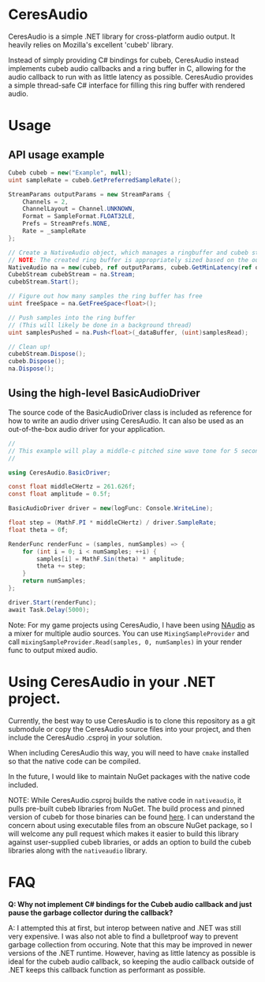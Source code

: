 ﻿# CeresAudio
CeresAudio is a simple .NET library for cross-platform audio output. It heavily relies on Mozilla's excellent 'cubeb'
library. 

Instead of simply providing C# bindings for cubeb, CeresAudio instead implements cubeb audio callbacks and a
ring buffer in C, allowing for the audio callback to run with as little latency as possible.
CeresAudio provides a simple thread-safe C# interface for filling this ring buffer with rendered audio.

# Usage
## API usage example
```c# 
Cubeb cubeb = new("Example", null);
uint sampleRate = cubeb.GetPreferredSampleRate();

StreamParams outputParams = new StreamParams {
    Channels = 2,
    ChannelLayout = Channel.UNKNOWN,
    Format = SampleFormat.FLOAT32LE,
    Prefs = StreamPrefs.NONE,
    Rate = _sampleRate
};

// Create a NativeAudio object, which manages a ringbuffer and cubeb stream configured to pull from that ring buffer.
// NOTE: The created ring buffer is appropriately sized based on the outputParams.
NativeAudio na = new(cubeb, ref outputParams, cubeb.GetMinLatency(ref outputParams));
CubebStream cubebStream = na.Stream;
cubebStream.Start();

// Figure out how many samples the ring buffer has free
uint freeSpace = na.GetFreeSpace<float>();

// Push samples into the ring buffer
// (This will likely be done in a background thread)
uint samplesPushed = na.Push<float>(_dataBuffer, (uint)samplesRead);

// Clean up!
cubebStream.Dispose();
cubeb.Dispose();
na.Dispose();

```

## Using the high-level BasicAudioDriver
The source code of the BasicAudioDriver class is included as reference for how to write an audio driver using CeresAudio.
It can also be used as an out-of-the-box audio driver for your application.
```c#
//
// This example will play a middle-c pitched sine wave tone for 5 seconds. 
//

using CeresAudio.BasicDriver;

const float middleCHertz = 261.626f;
const float amplitude = 0.5f;

BasicAudioDriver driver = new(logFunc: Console.WriteLine);

float step = (MathF.PI * middleCHertz) / driver.SampleRate;
float theta = 0f;

RenderFunc renderFunc = (samples, numSamples) => {
    for (int i = 0; i < numSamples; ++i) {
        samples[i] = MathF.Sin(theta) * amplitude;
        theta += step;
    }
    return numSamples;
};

driver.Start(renderFunc);
await Task.Delay(5000);
```

Note: For my game projects using CeresAudio, I have been using [NAudio](https://github.com/naudio/NAudio) as a mixer for
multiple audio sources. You can use `MixingSampleProvider` and call `mixingSampleProvider.Read(samples, 0, numSamples)` 
in your render func to output mixed audio.  

# Using CeresAudio in your .NET project.
Currently, the best way to use CeresAudio is to clone this repository as a git submodule or copy the
CeresAudio source files into your project, and then include the CeresAudio .csproj in your solution.

When including CeresAudio this way, you will need to have `cmake` installed so that the native code can be compiled.

In the future, I would like to maintain NuGet packages with the native code included.

NOTE: While CeresAudio.csproj builds the native code in `nativeaudio`, it pulls pre-built cubeb libraries from NuGet.
The build process and pinned version of cubeb for those binaries can be found [here](https://github.com/ceresgalax/CubebPrebuiltNuget).
I can understand the concern about using executable files from an obscure NuGet package, so I will welcome any pull request
which makes it easier to build this library against user-supplied cubeb libraries, or adds an option to build the
cubeb libraries along with the `nativeaudio` library.

# FAQ

**Q: Why not implement C# bindings for the Cubeb audio callback and just pause the garbage collector during the callback?**

A: I attempted this at first, but interop between native and .NET was still very expensive. 
I was also not able to find a bulletproof way to prevent garbage collection from occuring.
Note that this may be improved in newer versions of the .NET runtime. However, having as little latency as possible is
ideal for the cubeb audio callback, so keeping the audio callback outside of .NET keeps this callback function
as performant as possible.
